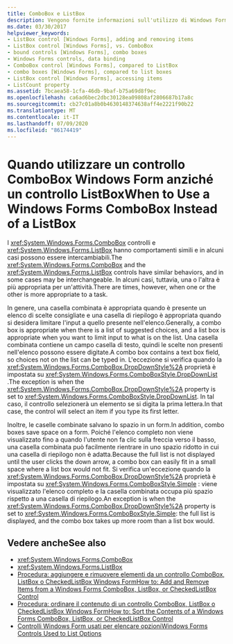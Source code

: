 ```yaml
---
title: ComboBox e ListBox
description: Vengono fornite informazioni sull'utilizzo di Windows Forms ComboBox e Windows Forms ListBox e informazioni su come indicare quando uno o l'altro è più appropriato per un'attività.
ms.date: 03/30/2017
helpviewer_keywords:
- ListBox control [Windows Forms], adding and removing items
- ListBox control [Windows Forms], vs. ComboBox
- bound controls [Windows Forms], combo boxes
- Windows Forms controls, data binding
- ComboBox control [Windows Forms], compared to ListBox
- combo boxes [Windows Forms], compared to list boxes
- ListBox control [Windows Forms], accessing items
- ListCount property
ms.assetid: 7bcaea58-1cfa-46db-9baf-b75a69d8f9ec
ms.openlocfilehash: ca6ad6bec2dbc30128ea09808af2806687b17a8c
ms.sourcegitcommit: cb27c01a8b0b4630148374638aff4e2221f90b22
ms.translationtype: MT
ms.contentlocale: it-IT
ms.lasthandoff: 07/09/2020
ms.locfileid: "86174419"
---
```

# <a name="when-to-use-a-windows-forms-combobox-instead-of-a-listbox"></a><span data-ttu-id="99840-103">Quando utilizzare un controllo ComboBox Windows Form anziché un controllo ListBox</span><span class="sxs-lookup"><span data-stu-id="99840-103">When to Use a Windows Forms ComboBox Instead of a ListBox</span></span>
<span data-ttu-id="99840-104">I <xref:System.Windows.Forms.ComboBox> controlli e <xref:System.Windows.Forms.ListBox> hanno comportamenti simili e in alcuni casi possono essere intercambiabili.</span><span class="sxs-lookup"><span data-stu-id="99840-104">The <xref:System.Windows.Forms.ComboBox> and the <xref:System.Windows.Forms.ListBox> controls have similar behaviors, and in some cases may be interchangeable.</span></span> <span data-ttu-id="99840-105">In alcuni casi, tuttavia, una o l'altra è più appropriata per un'attività.</span><span class="sxs-lookup"><span data-stu-id="99840-105">There are times, however, when one or the other is more appropriate to a task.</span></span>  
  
 <span data-ttu-id="99840-106">In genere, una casella combinata è appropriata quando è presente un elenco di scelte consigliate e una casella di riepilogo è appropriata quando si desidera limitare l'input a quello presente nell'elenco.</span><span class="sxs-lookup"><span data-stu-id="99840-106">Generally, a combo box is appropriate when there is a list of suggested choices, and a list box is appropriate when you want to limit input to what is on the list.</span></span> <span data-ttu-id="99840-107">Una casella combinata contiene un campo casella di testo, quindi le scelte non presenti nell'elenco possono essere digitate.</span><span class="sxs-lookup"><span data-stu-id="99840-107">A combo box contains a text box field, so choices not on the list can be typed in.</span></span> <span data-ttu-id="99840-108">L'eccezione si verifica quando la <xref:System.Windows.Forms.ComboBox.DropDownStyle%2A> proprietà è impostata su <xref:System.Windows.Forms.ComboBoxStyle.DropDownList> .</span><span class="sxs-lookup"><span data-stu-id="99840-108">The exception is when the <xref:System.Windows.Forms.ComboBox.DropDownStyle%2A> property is set to <xref:System.Windows.Forms.ComboBoxStyle.DropDownList>.</span></span> <span data-ttu-id="99840-109">In tal caso, il controllo selezionerà un elemento se si digita la prima lettera.</span><span class="sxs-lookup"><span data-stu-id="99840-109">In that case, the control will select an item if you type its first letter.</span></span>  
  
 <span data-ttu-id="99840-110">Inoltre, le caselle combinate salvano lo spazio in un form.</span><span class="sxs-lookup"><span data-stu-id="99840-110">In addition, combo boxes save space on a form.</span></span> <span data-ttu-id="99840-111">Poiché l'elenco completo non viene visualizzato fino a quando l'utente non fa clic sulla freccia verso il basso, una casella combinata può facilmente rientrare in uno spazio ridotto in cui una casella di riepilogo non è adatta.</span><span class="sxs-lookup"><span data-stu-id="99840-111">Because the full list is not displayed until the user clicks the down arrow, a combo box can easily fit in a small space where a list box would not fit.</span></span> <span data-ttu-id="99840-112">Si verifica un'eccezione quando la <xref:System.Windows.Forms.ComboBox.DropDownStyle%2A> proprietà è impostata su <xref:System.Windows.Forms.ComboBoxStyle.Simple> : viene visualizzato l'elenco completo e la casella combinata occupa più spazio rispetto a una casella di riepilogo.</span><span class="sxs-lookup"><span data-stu-id="99840-112">An exception is when the <xref:System.Windows.Forms.ComboBox.DropDownStyle%2A> property is set to <xref:System.Windows.Forms.ComboBoxStyle.Simple>: the full list is displayed, and the combo box takes up more room than a list box would.</span></span>  
  
## <a name="see-also"></a><span data-ttu-id="99840-113">Vedere anche</span><span class="sxs-lookup"><span data-stu-id="99840-113">See also</span></span>

- <xref:System.Windows.Forms.ComboBox>
- <xref:System.Windows.Forms.ListBox>
- [<span data-ttu-id="99840-114">Procedura: aggiungere e rimuovere elementi da un controllo ComboBox, ListBox o CheckedListBox Windows Form</span><span class="sxs-lookup"><span data-stu-id="99840-114">How to: Add and Remove Items from a Windows Forms ComboBox, ListBox, or CheckedListBox Control</span></span>](add-and-remove-items-from-a-wf-combobox.md)
- [<span data-ttu-id="99840-115">Procedura: ordinare il contenuto di un controllo ComboBox, ListBox o CheckedListBox Windows Form</span><span class="sxs-lookup"><span data-stu-id="99840-115">How to: Sort the Contents of a Windows Forms ComboBox, ListBox, or CheckedListBox Control</span></span>](sort-the-contents-of-a-wf-combobox-listbox-or-checkedlistbox-control.md)
- [<span data-ttu-id="99840-116">Controlli Windows Form usati per elencare opzioni</span><span class="sxs-lookup"><span data-stu-id="99840-116">Windows Forms Controls Used to List Options</span></span>](windows-forms-controls-used-to-list-options.md)
